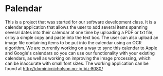 # Palendar
This is a project that was started for our software development class. It is a calendar application that allows the user to add several items spanning several dates into their calendar at one time by uploading a PDF or txt file, or by a simple copy and paste into the text box. The user can also upload an image file containing items to be put into the calendar using an OCR algorithm. We are currently working on a way to sync this calendar to Apple and Google's calendars so you can use our functionality with your existing calendars, as well as working on improving the image processing, which can be inaccurate with small font sizes. The working application can be found at http://dominicnicholson.no-ip.biz:8080/
